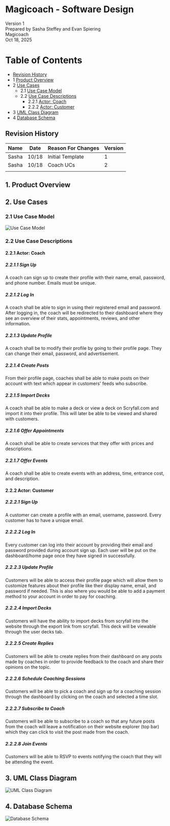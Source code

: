 # Magicoach - Software Design

Version 1  
Prepared by Sasha Steffey and Evan Spiering\
Magicoach\
Oct 18, 2025

Table of Contents
=================
* [Revision History](#revision-history)
* 1 [Product Overview](#1-product-overview)
* 2 [Use Cases](#2-use-cases)
    * 2.1 [Use Case Model](#21-use-case-model)
    * 2.2 [Use Case Descriptions](#22-use-case-descriptions)
        * 2.2.1 [Actor: Coach](#221-actor-coach)
        * 2.2.2 [Actor: Customer](#222-actor-customer)
* 3 [UML Class Diagram](#3-uml-class-diagram)
* 4 [Database Schema](#4-database-schema)

## Revision History
| Name  | Date  | Reason For Changes | Version |
|-------|-------|--------------------|---------|
| Sasha | 10/18 | Initial Template   | 1       |
| Sasha | 10/18 | Coach UCs          | 2       |
|       |       |                    |         |

## 1. Product Overview

## 2. Use Cases
### 2.1 Use Case Model
![Use Case Model](https://github.com/cmsteffey/340-team2/blob/main/doc/Object-Oriented-Design/UseCaseModel.png)

### 2.2 Use Case Descriptions

#### 2.2.1 Actor: Coach
##### 2.2.1.1 Sign Up
A coach can sign up to create their profile with their name, email, password, and phone number. Emails must be unique.
##### 2.2.1.2 Log In
A coach shall be able to sign in using their registered email and password. After logging in, the coach
will be redirected to their dashboard where they see an overview of their stats, appointments, reviews, and other information.
##### 2.2.1.3 Update Profile
A coach shall be to modify their profile by going to their profile page. They can change their email, password, and advertisement.
##### 2.2.1.4 Create Posts
From their profile page, coaches shall be able to make posts on their account with text which appear in customers' feeds
who subscribe.
##### 2.2.1.5 Import Decks
A coach shall be able to make a deck or view a deck on Scryfall.com and import it into their profile. This will later be able to be viewed
and shared with customers.
##### 2.2.1.6 Offer Appointments
A coach shall be able to create services that they offer with prices and descriptions. 
##### 2.2.1.7 Offer Events
A coach shall be able to create events with an address, time, entrance cost, and description.

#### 2.2.2 Actor: Customer
##### 2.2.2.1 Sign Up
A customer can create a profile with an email, username, password. Every customer has to have a unique email.
##### 2.2.2.2 Log In
Every customer can log into their account by providing their email and password provided during account sign up. Each user will be put on the dashboard/home page once they have signed in successfully.
##### 2.2.2.3 Update Profile
Customers will be able to access their profile page which will allow them to customize features about their profile like their display name, email, and password if needed. This is also where you would be able to add a payment method to your account in order to pay for coaching.
##### 2.2.2.4 Import Decks
Customers will have the ability to import decks from scryfall into the website through the export link from scryfall. This deck will be viewable through the user decks tab.
##### 2.2.2.5 Create Replies
Customers will be able to create replies from their dashboard on any posts made by coaches in order to provide feedback to the coach and share their opinions on the topic.
##### 2.2.2.6 Schedule Coaching Sessions
Customers will be able to pick a coach and sign up for a coaching session through the dashboard by clicking on the coach and selected a time slot.
##### 2.2.2.7 Subscribe to Coach
Customers will be able to subscribe to a coach so that any future posts from the coach will leave a notification on their website explorer (top bar) which they can click to visit the post made from the coach.
##### 2.2.2.8 Join Events
Customers will be able to RSVP to events notifying the coach that they will be attending the event.

## 3. UML Class Diagram
![UML Class Diagram](https://github.com/cmsteffey/340-team2/blob/main/doc/Object-Oriented-Design/class-diagram.png)
## 4. Database Schema
![Database Schema](https://github.com/cmsteffey/340-team2/blob/main/doc/Object-Oriented-Design/DatabaseSchema.png)